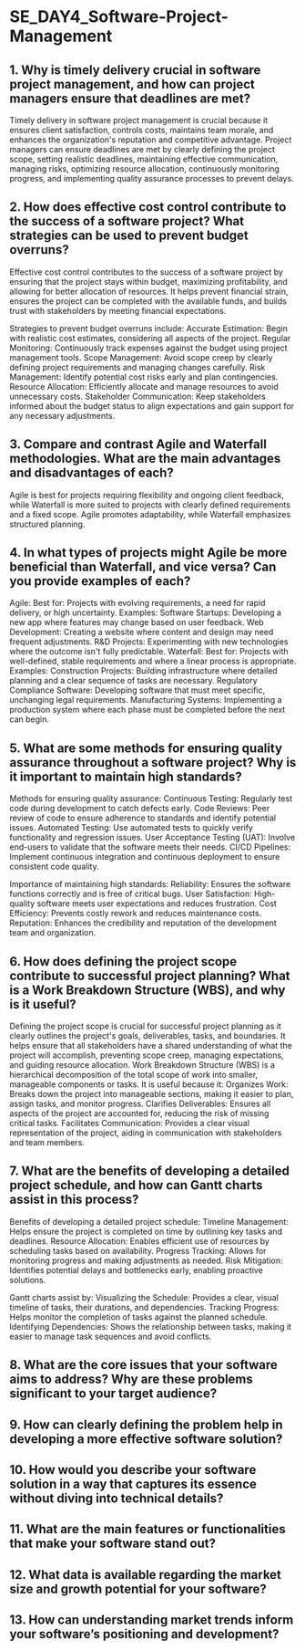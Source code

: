 # SE_DAY4_Software-Project-Management
## 1. Why is timely delivery crucial in software project management, and how can project managers ensure that deadlines are met?
Timely delivery in software project management is crucial because it ensures client satisfaction, controls costs, maintains team morale, and enhances the organization's reputation and competitive advantage.
Project managers can ensure deadlines are met by clearly defining the project scope, setting realistic deadlines, maintaining effective communication, managing risks, optimizing resource allocation, continuously monitoring progress, and implementing quality assurance processes to prevent delays.


## 2. How does effective cost control contribute to the success of a software project? What strategies can be used to prevent budget overruns?
Effective cost control contributes to the success of a software project by ensuring that the project stays within budget, maximizing profitability, and allowing for better allocation of resources. It helps prevent financial strain, ensures the project can be completed with the available funds, and builds trust with stakeholders by meeting financial expectations.

Strategies to prevent budget overruns include:
Accurate Estimation: Begin with realistic cost estimates, considering all aspects of the project.
Regular Monitoring: Continuously track expenses against the budget using project management tools.
Scope Management: Avoid scope creep by clearly defining project requirements and managing changes carefully.
Risk Management: Identify potential cost risks early and plan contingencies.
Resource Allocation: Efficiently allocate and manage resources to avoid unnecessary costs.
Stakeholder Communication: Keep stakeholders informed about the budget status to align expectations and gain support for any necessary adjustments.

## 3. Compare and contrast Agile and Waterfall methodologies. What are the main advantages and disadvantages of each?
Agile is best for projects requiring flexibility and ongoing client feedback, while Waterfall is more suited to projects with clearly defined requirements and a fixed scope. 
Agile promotes adaptability, while Waterfall emphasizes structured planning.


## 4. In what types of projects might Agile be more beneficial than Waterfall, and vice versa? Can you provide examples of each?
Agile:
Best for: Projects with evolving requirements, a need for rapid delivery, or high uncertainty.
Examples:
Software Startups: Developing a new app where features may change based on user feedback.
Web Development: Creating a website where content and design may need frequent adjustments.
R&D Projects: Experimenting with new technologies where the outcome isn't fully predictable.
Waterfall:
Best for: Projects with well-defined, stable requirements and where a linear process is appropriate.
Examples:
Construction Projects: Building infrastructure where detailed planning and a clear sequence of tasks are necessary.
Regulatory Compliance Software: Developing software that must meet specific, unchanging legal requirements.
Manufacturing Systems: Implementing a production system where each phase must be completed before the next can begin.

## 5. What are some methods for ensuring quality assurance throughout a software project? Why is it important to maintain high standards?
Methods for ensuring quality assurance:
Continuous Testing: Regularly test code during development to catch defects early.
Code Reviews: Peer review of code to ensure adherence to standards and identify potential issues.
Automated Testing: Use automated tests to quickly verify functionality and regression issues.
User Acceptance Testing (UAT): Involve end-users to validate that the software meets their needs.
CI/CD Pipelines: Implement continuous integration and continuous deployment to ensure consistent code quality.

Importance of maintaining high standards:
Reliability: Ensures the software functions correctly and is free of critical bugs.
User Satisfaction: High-quality software meets user expectations and reduces frustration.
Cost Efficiency: Prevents costly rework and reduces maintenance costs.
Reputation: Enhances the credibility and reputation of the development team and organization.

## 6. How does defining the project scope contribute to successful project planning? What is a Work Breakdown Structure (WBS), and why is it useful?
Defining the project scope is crucial for successful project planning as it clearly outlines the project's goals, deliverables, tasks, and boundaries. It helps ensure that all stakeholders have a shared understanding of what the project will accomplish, preventing scope creep, managing expectations, and guiding resource allocation.
Work Breakdown Structure (WBS) is a hierarchical decomposition of the total scope of work into smaller, manageable components or tasks. It is useful because it:
Organizes Work: Breaks down the project into manageable sections, making it easier to plan, assign tasks, and monitor progress.
Clarifies Deliverables: Ensures all aspects of the project are accounted for, reducing the risk of missing critical tasks.
Facilitates Communication: Provides a clear visual representation of the project, aiding in communication with stakeholders and team members.

## 7. What are the benefits of developing a detailed project schedule, and how can Gantt charts assist in this process?
Benefits of developing a detailed project schedule:
Timeline Management: Helps ensure the project is completed on time by outlining key tasks and deadlines.
Resource Allocation: Enables efficient use of resources by scheduling tasks based on availability.
Progress Tracking: Allows for monitoring progress and making adjustments as needed.
Risk Mitigation: Identifies potential delays and bottlenecks early, enabling proactive solutions.

Gantt charts assist by:
Visualizing the Schedule: Provides a clear, visual timeline of tasks, their durations, and dependencies.
Tracking Progress: Helps monitor the completion of tasks against the planned schedule.
Identifying Dependencies: Shows the relationship between tasks, making it easier to manage task sequences and avoid conflicts.

## 8. What are the core issues that your software aims to address? Why are these problems significant to your target audience?
## 9. How can clearly defining the problem help in developing a more effective software solution?
## 10. How would you describe your software solution in a way that captures its essence without diving into technical details?
## 11. What are the main features or functionalities that make your software stand out?
## 12. What data is available regarding the market size and growth potential for your software?
## 13. How can understanding market trends inform your software’s positioning and development?
